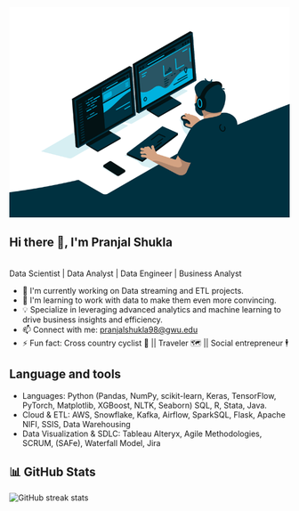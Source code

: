 

<!--
**pranjals26/pranjals26** is a ✨ _particular_ ✨ repository because its `README.md` (this file) appears on your GitHub profile.

Here are some ideas to get you started:

- 🔭 I'm currently working on ...
- 🌱 I'm currently learning ...
- 👯 I'm looking to collaborate on ...
- 🤔 I'm looking for help with ...
- 💬 Ask me about ...
- 📫 How to reach me: ...
- 😄 Pronouns: ...
- ⚡ Fun fact: ...
-->
![Your GitHub stats](https://github.com/pranjals26/pranjals26/blob/main/codergif.gif)

## Hi there 👋, I'm Pranjal Shukla 
<br />  Data Scientist | Data Analyst | Data Engineer | Business Analyst

- 🔭 I'm currently working on Data streaming and ETL projects.
- 🌱 I'm learning to work with data to make them even more convincing.
- 💡 Specialize in leveraging advanced analytics and machine learning to drive business insights and efficiency.
- 📫 Connect with me: pranjalshukla98@gwu.edu
- ⚡ Fun fact: Cross country cyclist 🚴  || Traveler 🗺️ || Social entrepreneur 🕴️

## Language and tools 

- Languages: Python (Pandas, NumPy, scikit-learn, Keras, TensorFlow, PyTorch, Matplotlib, XGBoost, NLTK, Seaborn) SQL, R, Stata, Java.
- Cloud & ETL: AWS, Snowflake, Kafka, Airflow, SparkSQL, Flask, Apache NIFI, SSIS, Data Warehousing
- Data Visualization & SDLC: Tableau Alteryx, Agile Methodologies, SCRUM, (SAFe), Waterfall Model, Jira

## 📊 GitHub Stats

![GitHub streak stats](https://streak-stats.demolab.com/?user=pranjals26)  





